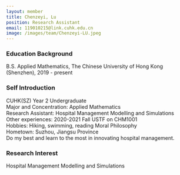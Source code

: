 ```yaml
---
layout: member
title: Chenzeyi, Lu
position: Research Assistant
email: 119010215@link.cuhk.edu.cn
image: /images/team/Chenzeyi-LU.jpeg
---
```


### Education Background
B.S. Applied Mathematics, The Chinese University of Hong Kong (Shenzhen), 2019 - present

### Self Introduction
CUHK(SZ) Year 2 Undergraduate <br/>
Major and Concentration: Applied Mathematics <br/> 
Research Assistant: Hospital Management Modelling and Simulations <br/>
Other experiences: 2020-2021 Fall USTF on CHM1001 <br/>
Hobbies: Hiking, swimming, reading Moral Philosophy <br/>
Hometown: Suzhou, Jiangsu Province <br/>
Do my best and learn to the most in innovating hospital management.

### Research Interest
Hospital Management Modelling and Simulations
